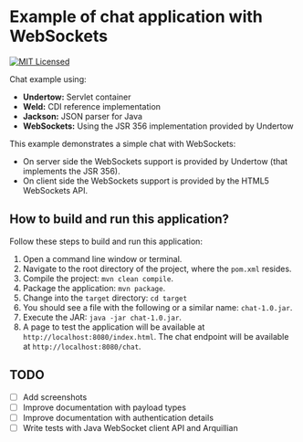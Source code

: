 # Example of chat application with WebSockets

[![MIT Licensed](https://img.shields.io/badge/license-MIT-blue.svg)](https://raw.githubusercontent.com/cassiomolin/chat/master/LICENSE.txt)

Chat example using:

- **Undertow:** Servlet container
- **Weld:** CDI reference implementation
- **Jackson:** JSON parser for Java
- **WebSockets:** Using the JSR 356 implementation provided by Undertow

This example demonstrates a simple chat with WebSockets:

- On server side the WebSockets support is provided by Undertow (that implements the JSR 356).
- On client side the WebSockets support is provided by the HTML5 WebSockets API.

## How to build and run this application?

Follow these steps to build and run this application:

1. Open a command line window or terminal.
1. Navigate to the root directory of the project, where the `pom.xml` resides.
1. Compile the project: `mvn clean compile`.
1. Package the application: `mvn package`.
1. Change into the `target` directory: `cd target`
1. You should see a file with the following or a similar name: `chat-1.0.jar`.
1. Execute the JAR: `java -jar chat-1.0.jar`.
1. A page to test the application will be available at `http://localhost:8080/index.html`. The chat endpoint will be available at `http://localhost:8080/chat`.

## TODO

- [ ] Add screenshots
- [ ] Improve documentation with payload types
- [ ] Improve documentation with authentication details
- [ ] Write tests with Java WebSocket client API and Arquillian
